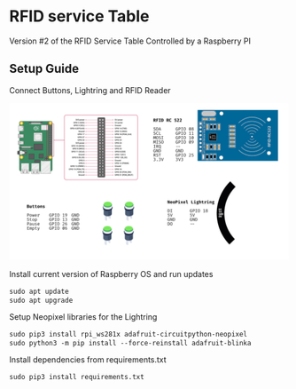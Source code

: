 # RFID service Table

Version #2 of the RFID Service Table
Controlled by a Raspberry PI

## Setup Guide

Connect Buttons, Lightring and RFID Reader

![image](doc/pinout_complete.png)

Install current version of Raspberry OS and run updates

    sudo apt update
    sudo apt upgrade

Setup Neopixel libraries for the Lightring

    sudo pip3 install rpi_ws281x adafruit-circuitpython-neopixel
    sudo python3 -m pip install --force-reinstall adafruit-blinka

Install dependencies from requirements.txt

    sudo pip3 install requirements.txt
